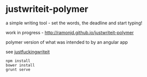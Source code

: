 justwriteit-polymer
===================

a simple writing tool - set the words, the deadline and start typing!

work in progress - http://ramonjd.github.io/justwriteit-polymer

polymer version of what was intended to by an angular app

see [justfuckingwriteit](https://github.com/ramonjd/justfuckingwriteit) 

```
npm install
bower install
grunt serve
```

